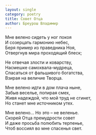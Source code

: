```yaml
---
layout: single
category: poetry
title: Совет Отца
author: Бреурош Владимир
---
```


Мне велено сидеть у ног покоя  
И созерцать гармонию небес,  
Беря пример из праведника Ноя,  
Отвергнув мира проходящий блеск;  

Не отвечая злости и коварству,  
Насмешке самохвала-мудреца,  
Спасаться от фальшивого богатства,  
Взирая на величие Творца.  

Мне велено идти в дом плача ныне,  
Забыв веселье, попирая смех,  
Живя надеждой, что мой труд не сгинет,  
Но станет мне источником утех.  

Мне велено... Но это – не веленье.   
Скорей Отца премудрости совет  
И даже просьба полюбить терпенье,  
Чтоб воссиял во мне спасенья свет.  
